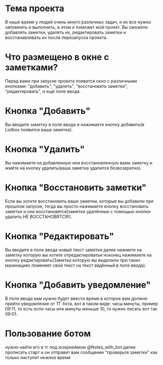 # Тема проекта
В наше время у людей очень много различных задач, и их все нужно запомнить и выполнить, в этом и поможет мой проект.
Вы сможете: добавлять заметки, удалять их, редактировать заметки и восстанавливать их после перезапуска проекта.
# Что размещено в окне с заметками?
Перед вами при запуске проекта появится окно с различными кнопками: "добавить", "удалить", "восстановить заметки", "редактировать", и ещё поле ввода.
# Кнопка "Добавить"
Вы вводите заметку в поле ввода и нажимаете кнопку добавить(в Listbox появится ваша заметка).
# Кнопка "Удалить"
Вы нажимаете на добавленную или восстановленную вами заметку и жмёте на кнопку удалить(ваша заметка удалится безвозвратно).
# Кнопка "Восстановить заметки"
Если вы хотите восстановить ваши заметки, которые вы добавили при прошлом запуске, тогда вы просто нажимаете кнопку восстановить заметки и они восстановятся(заметки удалённые с помощью кнопки удалить НЕ ВОССТАНОВЯТСЯ!).
# Кнопка "Редактировать"
Вы вводите в поле ввода новый текст заметки далее нажмите на заметку которую вы хотите отредактироватьи ноконец нажимаете на кнопку редактировать(Заметка которую вы выделили при таких махинациях поменяет свой текст на текст ввдённый в поле ввода).
# Кнопка "Добавить уведомление"
В поле ввода вам нужно будет ввести время в которое вам должно прийти уведомление от ТГ бота, вот в таком виде: часы:минуты, пример 09:11, то есть если часы или минуты меньше 10, то нужно писать вот так 09:01.
# Пользование ботом
нужно найти его в тг под юзернеймом @Notes_with_bot далее прописать старт и он отправит вам сообщение "проверьте заметки" как только наступит нкжное время
